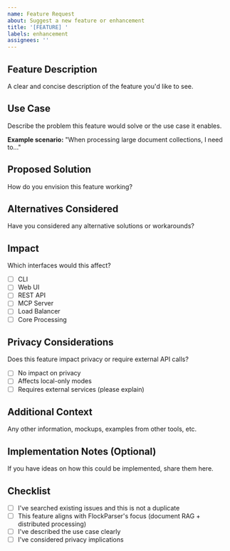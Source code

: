 ```yaml
---
name: Feature Request
about: Suggest a new feature or enhancement
title: '[FEATURE] '
labels: enhancement
assignees: ''
---
```


## Feature Description
A clear and concise description of the feature you'd like to see.

## Use Case
Describe the problem this feature would solve or the use case it enables.

**Example scenario:**
"When processing large document collections, I need to..."

## Proposed Solution
How do you envision this feature working?

## Alternatives Considered
Have you considered any alternative solutions or workarounds?

## Impact
Which interfaces would this affect?
- [ ] CLI
- [ ] Web UI
- [ ] REST API
- [ ] MCP Server
- [ ] Load Balancer
- [ ] Core Processing

## Privacy Considerations
Does this feature impact privacy or require external API calls?
- [ ] No impact on privacy
- [ ] Affects local-only modes
- [ ] Requires external services (please explain)

## Additional Context
Any other information, mockups, examples from other tools, etc.

## Implementation Notes (Optional)
If you have ideas on how this could be implemented, share them here.

## Checklist
- [ ] I've searched existing issues and this is not a duplicate
- [ ] This feature aligns with FlockParser's focus (document RAG + distributed processing)
- [ ] I've described the use case clearly
- [ ] I've considered privacy implications
